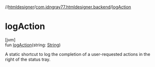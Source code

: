 //[htmldesigner](../../index.md)/[com.jdngray77.htmldesigner.backend](index.md)/[logAction](log-action.md)

# logAction

[jvm]\
fun [logAction](log-action.md)(string: [String](https://kotlinlang.org/api/latest/jvm/stdlib/kotlin/-string/index.html))

A static shortcut to log the completion of a user-requested actions in the right of the status tray.
